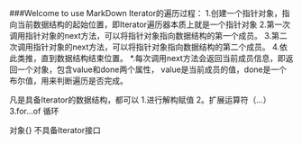 ###Welcome to use MarkDown
Iterator的遍历过程：
1.创建一个指针对象，指向当前数据结构的起始位置，即Iterator遍历器本质上就是一个指针对象
2.第一次调用指针对象的next方法，可以将指针对象指向数据结构的第一个成员。
3.第二次调用指针对象的next方法，可以将指针对象指向数据结构的第二个成员。
4.依此类推，直到数据结构结束位置。
*.每次调用next方法会返回当前成员信息，即返回一个对象，包含value和done两个属性，
  value是当前成员的值，done是一个布尔值，用来判断遍历是否完成。
  
凡是具备Iterator的数据结构，都可以
1.进行解构赋值 2。扩展运算符（...） 3.for...of 循环

对象{} 不具备Iterator接口

